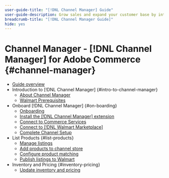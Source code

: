 ```yaml
---
user-guide-title: "[!DNL Channel Manager] Guide"
user-guide-description: Grow sales and expand your customer base by integrating Adobe Commerce or Magento Open Source with your [!DNL Walmart Marketplace Seller Central] account.
breadcrumb-title: "[!DNL Channel Manager Guide]"
hide: yes
---
```


# Channel Manager - [!DNL Channel Manager] for Adobe Commerce {#channel-manager}

- [Guide overview](guide-overview.md)
- Introduction to [!DNL Channel Manager] {#intro-to-channel-manager}
  - [About Channel Manager](overview.md)
  - [Walmart Prerequisites](walmart-prerequisites.md)
- Onboard [!DNL Channel Manager] {#on-boarding}
  - [Onboarding](onboard.md)
  - [Install the [!DNL Channel Manager] extension](install.md)
  - [Connect to Commerce Services](connect.md)
  - [Connect to [!DNL Walmart Marketplace]](connect-marketplace.md)
  - [Complete Channel Setup](complete-store-setup.md)
- List Products {#list-products}
  - [Manage listings](manage-listings.md)
  - [Add products to channel store](add-products-to-connected-channel.md)
  - [Configure product matching](map-product-attributes-for-matching.md)
  - [Publish listings to Walmart](publish-listings-to-marketplace.md)
- Inventory and Pricing {#inventory-pricing}
  - [Update inventory and pricing](inventory-and-price-updates.md)
    
